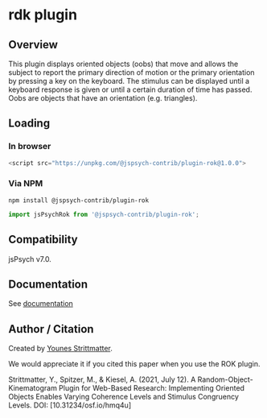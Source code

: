 # rdk plugin

## Overview

This plugin displays oriented objects (oobs) that move and allows the subject to report the primary direction of motion or the primary orientation by pressing a key on the keyboard.  The stimulus can be displayed until a keyboard response is given or until a certain duration of time has passed. Oobs are objects that have an orientation (e.g. triangles).


## Loading

### In browser

```js
<script src="https://unpkg.com/@jspsych-contrib/plugin-rok@1.0.0">
```

### Via NPM

```
npm install @jspsych-contrib/plugin-rok
```

```js
import jsPsychRok from '@jspsych-contrib/plugin-rok';
```

## Compatibility

jsPsych v7.0.

## Documentation

See [documentation](docs/jspsych-rok.md)

## Author / Citation

Created by [Younes Strittmatter](https://github.com/younesStrittmatter).

We would appreciate it if you cited this paper when you use the ROK plugin.

Strittmatter, Y., Spitzer, M., & Kiesel, A. (2021, July 12). A Random-Object-Kinematogram Plugin for Web-Based Research: Implementing Oriented Objects Enables Varying Coherence Levels and Stimulus Congruency Levels. DOI: [10.31234/osf.io/hmq4u]